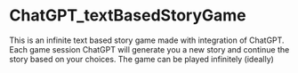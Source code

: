 # ChatGPT_textBasedStoryGame
This is an infinite text based story game made with integration of ChatGPT. Each game session ChatGPT will generate you a new story and continue the story based on your choices. The game can be played infinitely (ideally)
